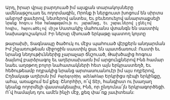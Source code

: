 
Արդ, իրար վրայ բարդուած իմ այսքան
տարակոյսները ամենաթշուառ եւ ողորմագին,
Որոնք ի ներքուստ խոցում են սիրտս անբոյժ
ցաւերով, նետերով անտես,
Եւ բեւեռուելով անարտաքսելի` նրանք հոգուս
հետ հանապազամուխ ու յարամնաց,
Եւ շարաւներով լցնելով հոգիս, հարուածելով
միշտ`
Սատակիչ մահուանս վտանգն են սաստիկ
նախագուշակում:
Իր ներսը մխուած երկաթը պատող կոյտը


թարախի,
Տագնապը ծածուկ ու մէջս պահուած վէրքերն
անդարման
Իմ շնչառութեան միջոցին սաստիկ ցաւ են
պատճառում:
Ուստի եւ նրանց նեղութիւններից չարաչար
ճնշուած,
Թախծալից հոգուս ձայնով բարձրագոչ եւ
աղերսախառն իմ արցունքներով
Ինձ համար նաեւ աղօթող բոլոր նահատակների
հետ այն երկրաստեղծ,
Եւ հեծութեամբ ողբակից նրանց արտասուանուէր
իմ այս ողբերով,
Ըղձակաթ աղերսն իմ` Բարեգործիդ ամենահնար`
Երկրիցս դէպի երկինքը, ահա, առաքում եմ քեզ:
Շնորհիր, ո՜վ Տէր, հանգիստ ու խաղաղ կեանք
ողորմելի վաստակեալիս,
Ինձ, որ ընդունա՜յն երկրագործեցի.
Ո՜վ համայնդ դու ամէն ինչի մէջ, քեզ փա՜ռք
յաւիտեան:



